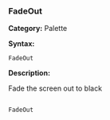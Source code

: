 ### FadeOut

**Category:**
Palette

**Syntax:**

```scorpionengine
FadeOut
```

**Description:**

Fade the screen out to black


```scorpionengine

FadeOut

```
